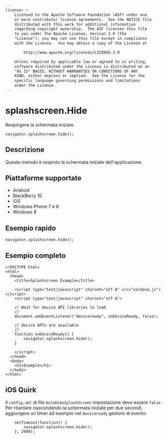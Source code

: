 ```yaml
---
license: >
    Licensed to the Apache Software Foundation (ASF) under one
    or more contributor license agreements.  See the NOTICE file
    distributed with this work for additional information
    regarding copyright ownership.  The ASF licenses this file
    to you under the Apache License, Version 2.0 (the
    "License"); you may not use this file except in compliance
    with the License.  You may obtain a copy of the License at

        http://www.apache.org/licenses/LICENSE-2.0

    Unless required by applicable law or agreed to in writing,
    software distributed under the License is distributed on an
    "AS IS" BASIS, WITHOUT WARRANTIES OR CONDITIONS OF ANY
    KIND, either express or implied.  See the License for the
    specific language governing permissions and limitations
    under the License.
---
```


# splashscreen.Hide

Respingere la schermata iniziale.

    navigator.splashscreen.hide();
    

## Descrizione

Questo metodo è respinto la schermata iniziale dell'applicazione.

## Piattaforme supportate

*   Android
*   BlackBerry 10
*   iOS
*   Windows Phone 7 e 8
*   Windows 8

## Esempio rapido

    navigator.splashscreen.hide();
    

## Esempio completo

    <!DOCTYPE html>
    <html>
      <head>
        <title>Splashscreen Example</title>
    
        <script type="text/javascript" charset="utf-8" src="cordova.js"></script>
        <script type="text/javascript" charset="utf-8">
    
        // Wait for device API libraries to load
        //
        document.addEventListener("deviceready", onDeviceReady, false);
    
        // device APIs are available
        //
        function onDeviceReady() {
            navigator.splashscreen.hide();
        }
    
        </script>
      </head>
      <body>
        <h1>Example</h1>
      </body>
    </html>
    

## iOS Quirk

Il `config.xml` di file `AutoHideSplashScreen` impostazione deve essere `false` . Per ritardare nascondendo la schermata iniziale per due secondi, aggiungere un timer ad esempio nel `deviceready` gestore di evento:

        setTimeout(function() {
            navigator.splashscreen.hide();
        }, 2000);